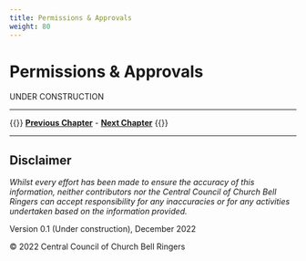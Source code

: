 ```yaml
---
title: Permissions & Approvals
weight: 80
---
```


# Permissions & Approvals

UNDER CONSTRUCTION

----

{{<hint info>}}
**[Previous Chapter](../070-contract-specification/)** - **[Next Chapter](../090-project-finance/)**
{{</hint>}}

----

## Disclaimer
 
*Whilst every effort has been made to ensure the accuracy of this information, neither contributors nor the Central Council of Church Bell Ringers can accept responsibility for any inaccuracies or for any activities undertaken based on the information provided.*

Version 0.1 (Under construction), December 2022

© 2022 Central Council of Church Bell Ringers

